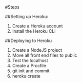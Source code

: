 #Steps

##Setting up Heroku:
1. Create a Heroku account
2. Install the Heroku CLI

##Deploying to Heroku
1. Create a NodeJS project
2. Move all front end files to public
3. Test the localhost
4. Create a Procfile
5. git init and commit
6. heroku create <app name>